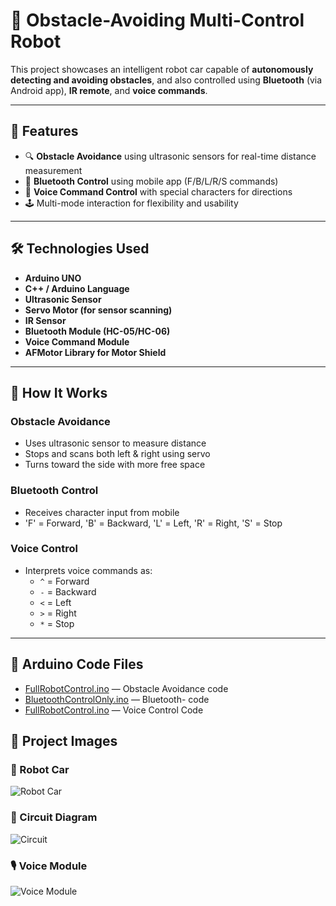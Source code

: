 # 🤖 Obstacle-Avoiding Multi-Control Robot

This project showcases an intelligent robot car capable of **autonomously detecting and avoiding obstacles**, and also controlled using **Bluetooth** (via Android app), **IR remote**, and **voice commands**.

---

## 🚀 Features

- 🔍 **Obstacle Avoidance** using ultrasonic sensors for real-time distance measurement
- 📲 **Bluetooth Control** using mobile app (F/B/L/R/S commands)
- 🎤 **Voice Command Control** with special characters for directions
- 🕹️ Multi-mode interaction for flexibility and usability

---

## 🛠️ Technologies Used

- **Arduino UNO**
- **C++ / Arduino Language**
- **Ultrasonic Sensor**
- **Servo Motor (for sensor scanning)**
- **IR Sensor**
- **Bluetooth Module (HC-05/HC-06)**
- **Voice Command Module**
- **AFMotor Library for Motor Shield**

---

## 🧠 How It Works

### Obstacle Avoidance
- Uses ultrasonic sensor to measure distance
- Stops and scans both left & right using servo
- Turns toward the side with more free space

### Bluetooth Control
- Receives character input from mobile
- 'F' = Forward, 'B' = Backward, 'L' = Left, 'R' = Right, 'S' = Stop

### Voice Control
- Interprets voice commands as:
  - `^` = Forward
  - `-` = Backward
  - `<` = Left
  - `>` = Right
  - `*` = Stop

---


## 🔧 Arduino Code Files

-  [FullRobotControl.ino](Code/FullRobotControl.ino) — Obstacle Avoidance code
-  [BluetoothControlOnly.ino](Code/BluetoothControlOnly.ino) — Bluetooth- code 
-  [FullRobotControl.ino](Code/ObstacleAvoidanceOnly.ino) — Voice Control Code 


## 📸 Project Images

### 🤖 Robot Car
![Robot Car](Images/robot_photo.jpg)

### 🧩 Circuit Diagram
![Circuit](Images/circuit_diagram.png)

### 🎙️ Voice Module
![Voice Module](Images/voice_module.png)

